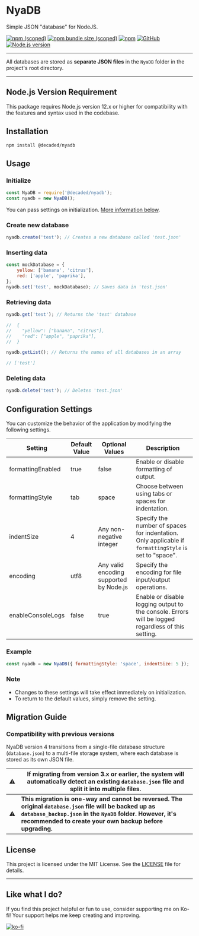 # NyaDB

Simple JSON "database" for NodeJS.

[![npm (scoped)](https://img.shields.io/npm/v/@decaded/nyadb)](https://www.npmjs.com/package/@decaded/nyadb)
[![npm bundle size (scoped)](https://img.shields.io/bundlephobia/min/@decaded/nyadb)](https://bundlephobia.com/result?p=@decaded/nyadb)
[![npm](https://img.shields.io/npm/dt/@decaded/nyadb)](https://www.npmjs.com/package/@decaded/nyadb)
[![GitHub](https://img.shields.io/github/license/Decaded/NyaDB)](https://github.com/Decaded/NyaDB/blob/master/LICENSE.md)
[![Node.js version](https://img.shields.io/badge/Node.js-%3E=12.x-green.svg)](https://nodejs.org/)

---

All databases are stored as **separate JSON files** in the `NyaDB` folder in the project's root directory.

---

## Node.js Version Requirement

This package requires Node.js version 12.x or higher for compatibility with the features and syntax used in the codebase.

## Installation

```sh
npm install @decaded/nyadb
```

## Usage

### Initialize

```js
const NyaDB = require('@decaded/nyadb');
const nyadb = new NyaDB();
```

You can pass settings on initialization. [More information below](#configuration-settings).

### Create new database

```js
nyadb.create('test'); // Creates a new database called 'test.json'
```

### Inserting data

```js
const mockDatabase = {
	yellow: ['banana', 'citrus'],
	red: ['apple', 'paprika'],
};
nyadb.set('test', mockDatabase); // Saves data in 'test.json'
```

### Retrieving data

```js
nyadb.get('test'); // Returns the 'test' database

//  {
//    "yellow": ["banana", "citrus"],
//    "red": ["apple", "paprika"],
//  }
```

```js
nyadb.getList(); // Returns the names of all databases in an array

// ['test']
```

### Deleting data

```js
nyadb.delete('test'); // Deletes 'test.json'
```

## Configuration Settings

You can customize the behavior of the application by modifying the following settings.

| Setting           | Default Value | Optional Values                         | Description                                                                                           |
| ----------------- | ------------- | --------------------------------------- | ----------------------------------------------------------------------------------------------------- |
| formattingEnabled | true          | false                                   | Enable or disable formatting of output.                                                               |
| formattingStyle   | tab           | space                                   | Choose between using tabs or spaces for indentation.                                                  |
| indentSize        | 4             | Any non-negative integer                | Specify the number of spaces for indentation. Only applicable if `formattingStyle` is set to "space". |
| encoding          | utf8          | Any valid encoding supported by Node.js | Specify the encoding for file input/output operations.                                                |
| enableConsoleLogs | false         | true                                    | Enable or disable logging output to the console. Errors will be logged regardless of this setting.    |

### Example

```js
const nyadb = new NyaDB({ formattingStyle: 'space', indentSize: 5 });
```

### Note

- Changes to these settings will take effect immediately on initialization.
- To return to the default values, simply remove the setting.

## Migration Guide

### Compatibility with previous versions

NyaDB version 4 transitions from a single-file database structure (`database.json`) to a multi-file storage system, where each database is stored as its own JSON file.

| ⚠   | **If migrating from version 3.x or earlier**, the system will **automatically detect** an existing `database.json` file and split it into multiple files.                                                                        |
| --- | -------------------------------------------------------------------------------------------------------------------------------------------------------------------------------------------------------------------------------- |
| ⚠   | **This migration is one-way and cannot be reversed. The original `database.json` file will be backed up as `database_backup.json` in the `NyaDB` folder. However, it's recommended to create your own backup before upgrading.** |

## License

This project is licensed under the MIT License. See the [LICENSE](LICENSE.md) file for details.

---

## Like what I do?

If you find this project helpful or fun to use, consider supporting me on Ko-fi! Your support helps me keep creating and improving.

[![ko-fi](https://ko-fi.com/img/githubbutton_sm.svg)](https://ko-fi.com/L3L02XV6J)
